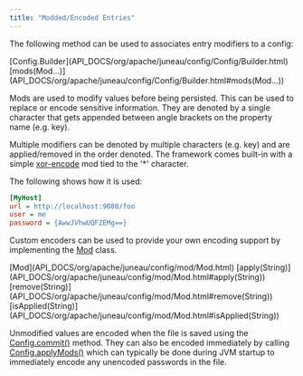 ```yaml
---
title: "Modded/Encoded Entries"
---
```


The following method can be used to associates entry modifiers to a config:

<tree>
<node-0><java-class>[Config.Builder](API_DOCS/org/apache/juneau/config/Config/Builder.html)</java-class></node-0>
<node-1><java-method>[mods(Mod...)](API_DOCS/org/apache/juneau/config/Config/Builder.html#mods(Mod...))</java-method></node-1>
</tree>

Mods are used to modify values before being persisted.
This can be used to replace or encode sensitive information.
They are denoted by a single character that gets appended between angle brackets on the property name (e.g. key).

Multiple modifiers can be denoted by multiple characters (e.g. key) and are applied/removed in the order denoted.
The framework comes built-in with a simple [xor-encode](API_DOCS/org/apache/juneau/config/mod/XorEncodeMod.html) mod
tied to the '*' character.

The following shows how it is used:

```ini
[MyHost]
url = http://localhost:9080/foo
user = me
password = {AwwJVhwUQFZEMg==}
```

Custom encoders can be used to provide your own encoding support by implementing the [Mod](API_DOCS/org/apache/juneau/config/mod/Mod.html) class.

<tree>
<node-0><java-class>[Mod](API_DOCS/org/apache/juneau/config/mod/Mod.html)</java-class></node-0>
<node-1><java-method>[apply(String)](API_DOCS/org/apache/juneau/config/mod/Mod.html#apply(String))</java-method></node-1>
<node-1><java-method>[remove(String)](API_DOCS/org/apache/juneau/config/mod/Mod.html#remove(String))</java-method></node-1>
<node-1><java-method>[isApplied(String)](API_DOCS/org/apache/juneau/config/mod/Mod.html#isApplied(String))</java-method></node-1>
</tree>

Unmodified values are encoded when the file is saved using the [Config.commit()](API_DOCS/org/apache/juneau/config/Config.html#commit()) method.
They can also be encoded immediately by calling [Config.applyMods()](API_DOCS/org/apache/juneau/config/Config.html#applyMods()) which can typically be done during JVM startup to immediately encode any unencoded passwords in the file.
